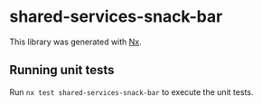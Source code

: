 # shared-services-snack-bar

This library was generated with [Nx](https://nx.dev).

## Running unit tests

Run `nx test shared-services-snack-bar` to execute the unit tests.
